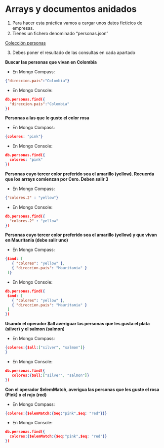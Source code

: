 # Arrays y documentos anidados

1. Para hacer esta práctica vamos a cargar unos datos ficticios de empresas.
2. Tienes un fichero denominado “personas.json”

[Colección personas](/mongodb/data/personas.json)

3. Debes poner el resultado de las consultas en cada apartado

**Buscar las personas que vivan en Colombia**

- En Mongo Compass:
 ``` json
 {"direccion.pais":"Colombia"}
```

- En Mongo Console:
 ```json
 db.personas.find({
   "direccion.pais":"Colombia"
})
 ```

**Personas a las que le guste el color rosa**

- En Mongo Compass:
 ``` json
{colores: "pink"}
```

- En Mongo Console:
 ```json
 db.personas.find({
   colores: "pink"
})
 ```

**Personas cuyo tercer color preferido sea el amarillo (yellow). Recuerda que los arrays comienzan por Cero. Deben salir 3**

- En Mongo Compass:
 ``` json
{"colores.2" : "yellow"}
```

- En Mongo Console:
 ```json
 db.personas.find({
   "colores.2" : "yellow"
})
 ```

**Personas cuyo tercer color preferido sea el amarillo (yellow) y que vivan en Mauritania (debe salir uno)**

- En Mongo Compass:
 ``` json
{$and: [
    { "colores": "yellow" },
    { "direccion.pais": "Mauritania" }
  ]}
```

- En Mongo Console:
 ```json
db.personas.find({
  $and: [
    { "colores": "yellow" },
    { "direccion.pais": "Mauritania" }
  ]
})
 ```

**Usando el operador $all averiguar las personas que les gusta el plata (silver) y el salmon (salmon)**

- En Mongo Compass:
 ``` json
{colores:{$all:["silver", "salmon"]}
}
```

- En Mongo Console:
 ```json
db.personas.find({
    colores:{$all:["silver", "salmon"]}
})
 ```

**Con el operador $elemMatch, averigua las personas que les guste el rosa (Pink) o el rojo (red)**

- En Mongo Compass:
```json
{colores:{$elemMatch:{$eq:"pink",$eq: "red"}}}
```

- En Mongo Console:
 ```json
 db.personas.find({
   colores:{$elemMatch:{$eq:"pink",$eq: "red"}}
})
 ```

